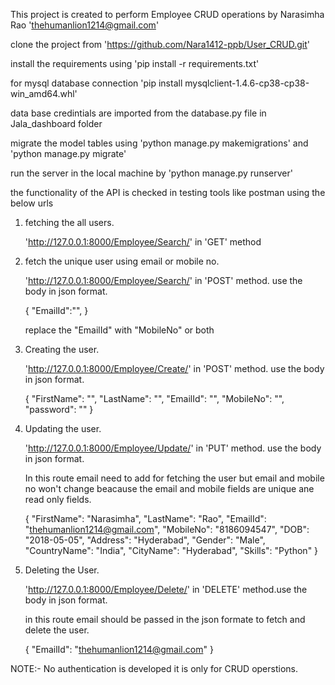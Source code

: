 This project is created to perform Employee CRUD operations by Narasimha Rao 'thehumanlion1214@gmail.com'

clone the project from 'https://github.com/Nara1412-ppb/User_CRUD.git'

install the requirements using 'pip install -r requirements.txt'

for mysql database connection 'pip install mysqlclient-1.4.6-cp38-cp38-win_amd64.whl'

data base credintials are imported from the database.py file in Jala_dashboard folder

migrate the model tables using 'python manage.py makemigrations' and 'python manage.py migrate'

run the server in the local machine by 'python manage.py runserver'

the functionality of the API is checked in testing tools like postman using the below urls

1. fetching the all users. 

    'http://127.0.0.1:8000/Employee/Search/'  in 'GET' method 

2. fetch the unique user using email or mobile no.

    'http://127.0.0.1:8000/Employee/Search/'  in 'POST' method. use the body in json format.

    {
        "EmailId":"",
    }

    replace the "EmailId" with "MobileNo" or both
3. Creating the user.

    'http://127.0.0.1:8000/Employee/Create/' in 'POST' method. use the body in json format.


    {
    "FirstName": "",
    "LastName": "",
    "EmailId": "",
    "MobileNo": "",
    "password": ""
    } 

4. Updating the user.

    'http://127.0.0.1:8000/Employee/Update/' in 'PUT' method. use the body in json format.

    In this route email need to add for fetching the user but email and mobile no won't change beacause the email and mobile fields are unique ane read only fields.

    {
    "FirstName": "Narasimha",
    "LastName": "Rao",
    "EmailId": "thehumanlion1214@gmail.com",
    "MobileNo": "8186094547",
    "DOB": "2018-05-05",
    "Address": "Hyderabad",
    "Gender": "Male",
    "CountryName": "India",
    "CityName": "Hyderabad",
    "Skills": "Python"
    }

5.  Deleting the User.

    'http://127.0.0.1:8000/Employee/Delete/' in 'DELETE' method.use the body in json format.

    in this route email should be passed in the json formate to fetch and delete the user.

    {
        "EmailId": "thehumanlion1214@gmail.com"
    }


NOTE:-  No authentication is developed it is only for CRUD operstions.





